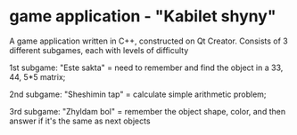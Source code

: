 # game application  - "Kabilet shyny"

A game application written in C++, constructed on Qt Creator. Consists of 3 different subgames, each with levels of difficulty

1st subgame: "Este sakta" = need to remember and find the object in a 33, 44, 5*5 matrix;

2nd subgame: "Sheshimin tap" = calculate simple arithmetic problem;

3rd subgame: "Zhyldam bol" = remember the object shape, color, and then answer if it's the same as next objects
